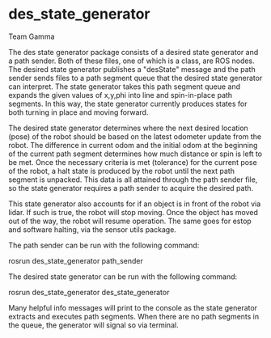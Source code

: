 # des_state_generator

Team Gamma

The des state generator package consists of a desired state generator and a path sender. Both of these files, one of which is a class, are ROS nodes. The desired state generator publishes a "desState" message and the path sender sends files to a path segment queue that the desired state generator can interpret. The state generator takes this path segment queue and expands the given values of x,y,phi into line and spin-in-place path segments. In this way, the state generator currently produces states for both turning in place and moving forward. 

The desired state generator determines where the next desired location (pose) of the robot should be based on the latest odometer update from the robot. The difference in current odom and the initial odom at the beginning of the current path segment determines how much distance or spin is left to be met. Once the necessary criteria is met (tolerance) for the current pose of the robot, a halt state is produced by the robot until the next path segment is unpacked. This data is all attained through the path sender file, so the state generator requires a path sender to acquire the desired path.

This state generator also accounts for if an object is in front of the robot via lidar. If such is true, the robot will stop moving. Once the object has moved out of the way, the robot will resume operation. The same goes for estop and software halting, via the sensor utils package.

The path sender can be run with the following command:

rosrun des_state_generator path_sender

The desired state generator can be run with the following command:

rosrun des_state_generator des_state_generator

Many helpful info messages will print to the console as the state generator extracts and executes path segments. When there are no path segments in the queue, the generator will signal so via terminal.
